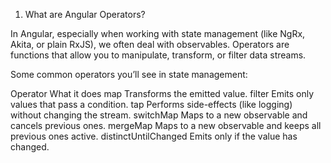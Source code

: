 1. What are Angular Operators?

In Angular, especially when working with state management (like NgRx, Akita, or plain RxJS), we often deal with observables. Operators are functions that allow you to manipulate, transform, or filter data streams.

Some common operators you’ll see in state management:

Operator	What it does
map	Transforms the emitted value.
filter	Emits only values that pass a condition.
tap	Performs side-effects (like logging) without changing the stream.
switchMap	Maps to a new observable and cancels previous ones.
mergeMap	Maps to a new observable and keeps all previous ones active.
distinctUntilChanged	Emits only if the value has changed.